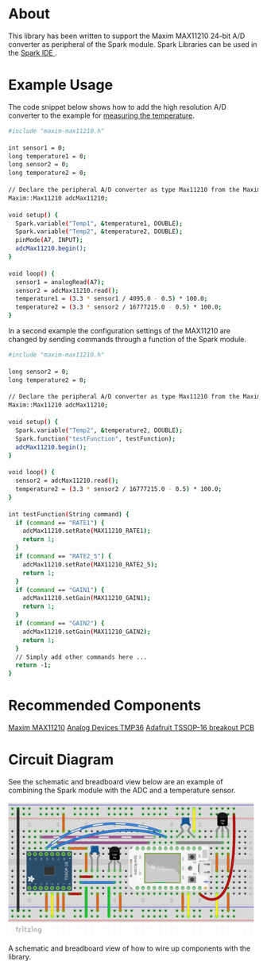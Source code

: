 About
===

This library has been written to support the Maxim MAX11210 24-bit A/D converter
as peripheral of the Spark module. Spark Libraries can be used in the [Spark IDE
](https://www.spark.io/build).

Example Usage
===

The code snippet below shows how to add the high resolution A/D converter to the 
example for [measuring the temperature](http://docs.spark.io/examples/#measuring-the-temperature). 

```bash
#include "maxim-max11210.h"

int sensor1 = 0;
long temperature1 = 0;
long sensor2 = 0;
long temperature2 = 0;

// Declare the peripheral A/D converter as type Max11210 from the Maxim namespace
Maxim::Max11210 adcMax11210;

void setup() {
  Spark.variable("Temp1", &temperature1, DOUBLE);
  Spark.variable("Temp2", &temperature2, DOUBLE);
  pinMode(A7, INPUT);
  adcMax11210.begin();
}

void loop() {
  sensor1 = analogRead(A7);
  sensor2 = adcMax11210.read();
  temperature1 = (3.3 * sensor1 / 4095.0 - 0.5) * 100.0;
  temperature2 = (3.3 * sensor2 / 16777215.0 - 0.5) * 100.0;
}
```

In a second example the configuration settings of the MAX11210 are changed by sending commands through a function of the Spark module.

```bash
#include "maxim-max11210.h"

long sensor2 = 0;
long temperature2 = 0;

// Declare the peripheral A/D converter as type Max11210 from the Maxim namespace
Maxim::Max11210 adcMax11210;

void setup() {
  Spark.variable("Temp2", &temperature2, DOUBLE);
  Spark.function("testFunction", testFunction);
  adcMax11210.begin();
}

void loop() {
  sensor2 = adcMax11210.read();
  temperature2 = (3.3 * sensor2 / 16777215.0 - 0.5) * 100.0;
}

int testFunction(String command) {
  if (command == "RATE1") {
    adcMax11210.setRate(MAX11210_RATE1);
    return 1;
  }
  if (command == "RATE2_5") {
    adcMax11210.setRate(MAX11210_RATE2_5);
    return 1;
  }
  if (command == "GAIN1") {
    adcMax11210.setGain(MAX11210_GAIN1);
    return 1;
  }
  if (command == "GAIN2") {
    adcMax11210.setGain(MAX11210_GAIN2);
    return 1;
  }
  // Simply add other commands here ...
  return -1;
}
```

Recommended Components
===

[Maxim MAX11210](http://datasheets.maximintegrated.com/en/ds/MAX11200-MAX11210.pdf)
[Analog Devices TMP36](http://www.analog.com/static/imported-files/data_sheets/TMP35_36_37.pdf)
[Adafruit TSSOP-16 breakout PCB](http://www.adafruit.com/products/1207)

Circuit Diagram
==

See the schematic and breadboard view below are an example of combining the 
Spark module with the ADC and a temperature sensor. 

![Breadboard](doc/breadboard_dual-tmp36.png)

A schematic and breadboard view of how to wire up components with the library.
